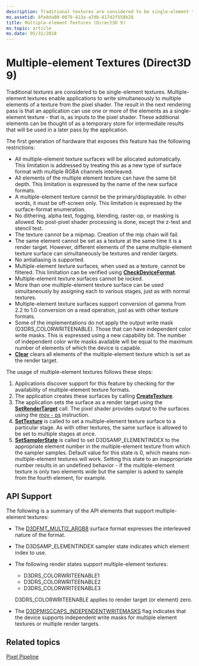 ```yaml
---
description: Traditional textures are considered to be single-element textures.
ms.assetid: 8fe8da80-0879-413a-a7db-617d2f558b28
title: Multiple-element Textures (Direct3D 9)
ms.topic: article
ms.date: 05/31/2018
---
```


# Multiple-element Textures (Direct3D 9)

Traditional textures are considered to be single-element textures. Multiple-element textures enable applications to write simultaneously to multiple elements of a texture from the pixel shader. The result in the next rendering pass is that an application can use one or more of the elements as a single-element texture - that is, as inputs to the pixel shader. These additional elements can be thought of as a temporary store for intermediate results that will be used in a later pass by the application.

The first generation of hardware that exposes this feature has the following restrictions:

-   All multiple-element texture surfaces will be allocated automatically. This limitation is addressed by treating this as a new type of surface format with multiple RGBA channels interleaved.
-   All elements of the multiple element texture can have the same bit depth. This limitation is expressed by the name of the new surface formats.
-   A multiple-element texture cannot be the primary/displayable. In other words, it must be off-screen only. This limitation is expressed by the surface-format enumeration.
-   No dithering, alpha test, fogging, blending, raster-op, or masking is allowed. No post-pixel shader processing is done, except the z-test and stencil test.
-   The texture cannot be a mipmap. Creation of the mip chain will fail.
-   The same element cannot be set as a texture at the same time it is a render target. However, different elements of the same multiple-element texture surface can simultaneously be textures and render targets.
-   No antialiasing is supported.
-   Multiple-element texture surfaces, when used as a texture, cannot be filtered. This limitation can be verified using [**CheckDeviceFormat**](/windows/win32/api/d3d9/nf-d3d9-idirect3d9-checkdeviceformat).
-   Multiple-element texture surfaces cannot be locked.
-   More than one multiple-element texture surface can be used simultaneously by assigning each to various stages, just as with normal textures.
-   Multiple-element texture surfaces support conversion of gamma from 2.2 to 1.0 conversion on a read operation, just as with other texture formats.
-   Some of the implementations do not apply the output write mask (D3DRS\_COLORWRITEENABLE). Those that can have independent color write masks. This is expressed using a new capability bit. The number of independent color write masks available will be equal to the maximum number of elements of which the device is capable.
-   [**Clear**](/windows/win32/api/d3d9helper/nf-d3d9helper-idirect3ddevice9-clear) clears all elements of the multiple-element texture which is set as the render target.

The usage of multiple-element textures follows these steps:

1.  Applications discover support for this feature by checking for the availability of multiple-element texture formats.
2.  The application creates these surfaces by calling [**CreateTexture**](/windows/win32/api/d3d9helper/nf-d3d9helper-idirect3ddevice9-createtexture).
3.  The application sets the surface as a render target using the [**SetRenderTarget**](/windows/desktop/api) call. The pixel shader provides output to the surfaces using the [mov - ps](../direct3dhlsl/mov---ps.md) instruction.
4.  [**SetTexture**](/windows/win32/api/d3d9helper/nf-d3d9helper-idirect3ddevice9-settexture) is called to set a multiple-element texture surface to a particular stage. As with other textures, the same surface is allowed to be set to multiple stages at once.
5.  [**SetSamplerState**](/windows/win32/api/d3d9helper/nf-d3d9helper-idirect3ddevice9-setsamplerstate) is called to set D3DSAMP\_ELEMENTINDEX to the appropriate element number in the multiple-element texture from which the sampler samples. Default value for this state is 0, which means non-multiple-element textures will work. Setting this state to an inappropriate number results in an undefined behavior - if the multiple-element texture is only two elements wide but the sampler is asked to sample from the fourth element, for example.

## API Support

The following is a summary of the API elements that support multiple-element textures:

-   The [D3DFMT\_MULTI2\_ARGB8](d3dformat.md) surface format expresses the interleaved nature of the format.
-   The D3DSAMP\_ELEMENTINDEX sampler state indicates which element index to use.
-   The following render states support multiple-element textures:

    -   D3DRS\_COLORWRITEENABLE1
    -   D3DRS\_COLORWRITEENABLE2
    -   D3DRS\_COLORWRITEENABLE3

    D3DRS\_COLORWRITEENABLE applies to render target (or element) zero.

-   The [D3DPMISCCAPS\_INDEPENDENTWRITEMASKS](d3dpmisccaps.md) flag indicates that the device supports independent write masks for multiple element textures or multiple render targets.

## Related topics

<dl> <dt>

[Pixel Pipeline](pixel-pipeline.md)
</dt> </dl>

 

 
